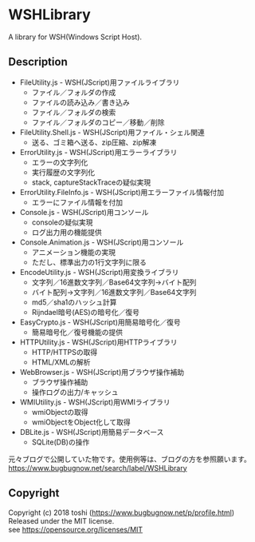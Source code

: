 ﻿WSHLibrary
==========

A library for WSH(Windows Script Host).


## Description
+ FileUtility.js - WSH(JScript)用ファイルライブラリ
	+ ファイル／フォルダの作成
	+ ファイルの読み込み／書き込み
	+ ファイル／フォルダの検索
	+ ファイル／フォルダのコピー／移動／削除
+ FileUtility.Shell.js - WSH(JScript)用ファイル・シェル関連
	+ 送る、ゴミ箱へ送る、zip圧縮、zip解凍
+ ErrorUtility.js - WSH(JScript)用エラーライブラリ
	+ エラーの文字列化
	+ 実行履歴の文字列化
	+ stack, captureStackTraceの疑似実現
+ ErrorUtility.FileInfo.js - WSH(JScript)用エラーファイル情報付加
	+ エラーにファイル情報を付加
+ Console.js - WSH(JScript)用コンソール
	+ consoleの疑似実現
	+ ログ出力用の機能提供
+ Console.Animation.js - WSH(JScript)用コンソール
	+ アニメーション機能の実現
	+ ただし、標準出力の1行文字列に限る
+ EncodeUtility.js - WSH(JScript)用変換ライブラリ
	+ 文字列／16進数文字列／Base64文字列→バイト配列
	+ バイト配列→文字列／16進数文字列／Base64文字列
	+ md5／sha1のハッシュ計算
	+ Rijndael暗号(AES)の暗号化／復号
+ EasyCrypto.js - WSH(JScript)用簡易暗号化／復号
	+ 簡易暗号化／復号機能の提供
+ HTTPUtility.js - WSH(JScript)用HTTPライブラリ
	+ HTTP/HTTPSの取得
	+ HTML/XMLの解析
+ WebBrowser.js - WSH(JScript)用ブラウザ操作補助
	+ ブラウザ操作補助
	+ 操作ログの出力/キャッシュ
+ WMIUtility.js - WSH(JScript)用WMIライブラリ
	+ wmiObjectの取得
	+ wmiObjectをObject化して取得
+ DBLite.js - WSH(JScript)用簡易データベース
	+ SQLite(DB)の操作

元々ブログで公開していた物です。使用例等は、ブログの方を参照願います。  
https://www.bugbugnow.net/search/label/WSHLibrary


## Copyright
Copyright (c) 2018 toshi (https://www.bugbugnow.net/p/profile.html)  
Released under the MIT license.  
see https://opensource.org/licenses/MIT
